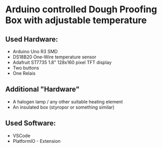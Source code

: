 # Arduino controlled Dough Proofing Box with adjustable temperature 
## Used Hardware:
- Arduino Uno R3 SMD
- DS18B20 One-Wire temperature sensor
- Adafruit ST7735 1.8" 128x160 pixel TFT display
- Two buttons
- One Relais
## Additional "Hardware"
- A halogen lamp / any other suitable heating element 
- An insulated box (styropor or something similar)
 
## Used Software:
- VSCode
- PlatformIO - Extension
